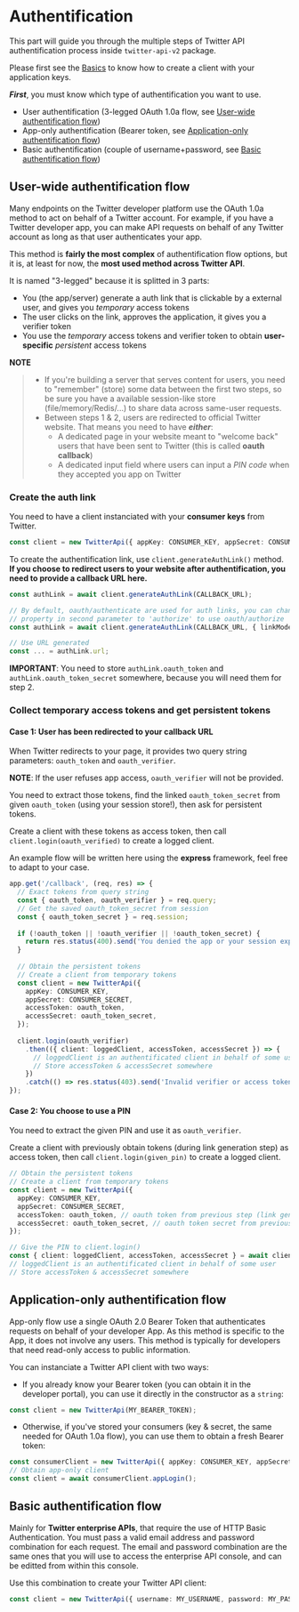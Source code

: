 # Authentification

This part will guide you through the multiple steps of Twitter API authentification process 
inside `twitter-api-v2` package.

Please first see the [Basics](./basics.md) to know how to create a client with your application keys.

***First***, you must know which type of authentification you want to use.

- User authentification (3-legged OAuth 1.0a flow, see [User-wide authentification flow](#user-wide-authentification-flow))
- App-only authentification (Bearer token, see [Application-only authentification flow](#application-only-authentification-flow))
- Basic authentification (couple of username+password, see [Basic authentification flow](#basic-authentification-flow))

## User-wide authentification flow

Many endpoints on the Twitter developer platform use the OAuth 1.0a method to act on behalf of a Twitter account. 
For example, if you have a Twitter developer app, you can make API requests on behalf of any Twitter account as long as that user authenticates your app.

This method is **fairly the most complex** of authentification flow options, but it is, at least for now, the **most used method across Twitter API**.

It is named "3-legged" because it is splitted in 3 parts:
- You (the app/server) generate a auth link that is clickable by a external user, and gives you *temporary* access tokens
- The user clicks on the link, approves the application, it gives you a verifier token
- You use the *temporary* access tokens and verifier token to obtain **user-specific** *persistent* access tokens

**NOTE**
> - If you're building a server that serves content for users, 
>   you need to "remember" (store) some data between the first two steps, 
>   so be sure you have a available session-like store (file/memory/Redis/...) to share data across same-user requests.
> - Between steps 1 & 2, users are redirected to official Twitter website. That means you need to have ***either***:
>   - A dedicated page in your website meant to "welcome back" users that have been sent to Twitter (this is called **oauth callback**)
>   - A dedicated input field where users can input a *PIN code* when they accepted you app on Twitter

### Create the auth link

You need to have a client instanciated with your **consumer keys** from Twitter.
```ts
const client = new TwitterApi({ appKey: CONSUMER_KEY, appSecret: CONSUMER_SECRET });
```

To create the authentification link, use `client.generateAuthLink()` method.
**If you choose to redirect users to your website after authentification, you need to provide a callback URL here.**
```ts
const authLink = await client.generateAuthLink(CALLBACK_URL);

// By default, oauth/authenticate are used for auth links, you can change with linkMode
// property in second parameter to 'authorize' to use oauth/authorize
const authLink = await client.generateAuthLink(CALLBACK_URL, { linkMode: 'authorize' });

// Use URL generated
const ... = authLink.url;
```

**IMPORTANT**: You need to store `authLink.oauth_token` and `authLink.oauth_token_secret` somewhere,
because you will need them for step 2.

### Collect temporary access tokens and get persistent tokens

#### Case 1: User has been redirected to your callback URL
When Twitter redirects to your page, it provides two query string parameters: `oauth_token` and `oauth_verifier`.

**NOTE**: If the user refuses app access, `oauth_verifier` will not be provided.

You need to extract those tokens, find the linked `oauth_token_secret` from given `oauth_token` (using your session store!),
then ask for persistent tokens.

Create a client with these tokens as access token, then call `client.login(oauth_verified)` to create a logged client.

An example flow will be written here using the **express** framework, feel free to adapt to your case.

```ts
app.get('/callback', (req, res) => {
  // Exact tokens from query string
  const { oauth_token, oauth_verifier } = req.query;
  // Get the saved oauth_token_secret from session
  const { oauth_token_secret } = req.session;
  
  if (!oauth_token || !oauth_verifier || !oauth_token_secret) {
    return res.status(400).send('You denied the app or your session expired!');
  }
  
  // Obtain the persistent tokens
  // Create a client from temporary tokens
  const client = new TwitterApi({
    appKey: CONSUMER_KEY, 
    appSecret: CONSUMER_SECRET,
    accessToken: oauth_token,
    accessSecret: oauth_token_secret,
  });
  
  client.login(oauth_verifier)
    .then(({ client: loggedClient, accessToken, accessSecret }) => {
      // loggedClient is an authentificated client in behalf of some user
      // Store accessToken & accessSecret somewhere
    })
    .catch(() => res.status(403).send('Invalid verifier or access tokens!'));
});
```

#### Case 2: You choose to use a PIN

You need to extract the given PIN and use it as `oauth_verifier`.

Create a client with previously obtain tokens (during link generation step) as access token, 
then call `client.login(given_pin)` to create a logged client.

```ts
// Obtain the persistent tokens
// Create a client from temporary tokens
const client = new TwitterApi({
  appKey: CONSUMER_KEY,
  appSecret: CONSUMER_SECRET,
  accessToken: oauth_token, // oauth token from previous step (link generation)
  accessSecret: oauth_token_secret, // oauth token secret from previous step (link generation)
});

// Give the PIN to client.login()
const { client: loggedClient, accessToken, accessSecret } = await client.login(GIVEN_USER_PIN);
// loggedClient is an authentificated client in behalf of some user
// Store accessToken & accessSecret somewhere
```

## Application-only authentification flow

App-only flow use a single OAuth 2.0 Bearer Token that authenticates requests on behalf of your developer App. 
As this method is specific to the App, it does not involve any users. 
This method is typically for developers that need read-only access to public information.

You can instanciate a Twitter API client with two ways:
- If you already know your Bearer token (you can obtain it in the developer portal), you can use it directly in the constructor as a `string`:
```ts
const client = new TwitterApi(MY_BEARER_TOKEN);
```
- Otherwise, if you've stored your consumers (key & secret, the same needed for OAuth 1.0a flow), you can use them to obtain a fresh Bearer token:
```ts
const consumerClient = new TwitterApi({ appKey: CONSUMER_KEY, appSecret: CONSUMER_SECRET });
// Obtain app-only client
const client = await consumerClient.appLogin();
```

## Basic authentification flow

Mainly for **Twitter enterprise APIs**, that require the use of HTTP Basic Authentication. 
You must pass a valid email address and password combination for each request. 
The email and password combination are the same ones that you will use to access the enterprise API console, and can be editted from within this console. 

Use this combination to create your Twitter API client:
```ts
const client = new TwitterApi({ username: MY_USERNAME, password: MY_PASSWORD });
```
